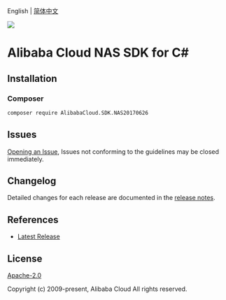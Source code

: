 English | [简体中文](README-CN.md)

![](https://aliyunsdk-pages.alicdn.com/icons/AlibabaCloud.svg)

# Alibaba Cloud NAS SDK for C#

## Installation

### Composer

```bash
composer require AlibabaCloud.SDK.NAS20170626
```

## Issues

[Opening an Issue](https://github.com/aliyun/alibabacloud-csharp-sdk/issues/new), Issues not conforming to the guidelines may be closed immediately.

## Changelog

Detailed changes for each release are documented in the [release notes](./ChangeLog.md).

## References

* [Latest Release](https://github.com/aliyun/alibabacloud-csharp-sdk/)

## License

[Apache-2.0](http://www.apache.org/licenses/LICENSE-2.0)

Copyright (c) 2009-present, Alibaba Cloud All rights reserved.
